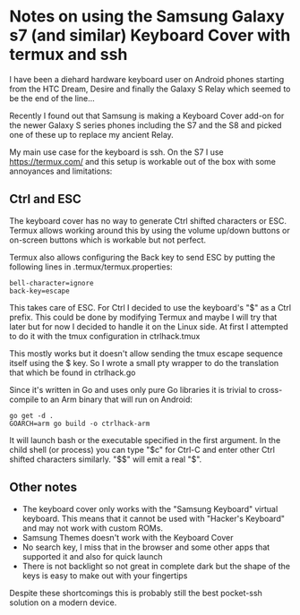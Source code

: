 # Notes on using the Samsung Galaxy s7 (and similar) Keyboard Cover with termux and ssh

I have been a diehard hardware keyboard user on Android phones
starting from the HTC Dream, Desire and finally the Galaxy S Relay
which seemed to be the end of the line...

Recently I found out that Samsung is making a Keyboard Cover add-on
for the newer Galaxy S series phones including the S7 and the S8 and
picked one of these up to replace my ancient Relay.

My main use case for the keyboard is ssh. On the S7 I use https://termux.com/ and
this setup is workable out of the box with some annoyances and
limitations:

## Ctrl and ESC
The keyboard cover has no way to generate Ctrl shifted characters or
ESC. Termux allows working around this by using the volume up/down
buttons or on-screen buttons which is workable but not perfect. 

Termux also allows configuring the Back key to send ESC by putting the
following lines in .termux/termux.properties:

    bell-character=ignore
    back-key=escape

This takes care of ESC. For Ctrl I decided to use the keyboard's "$"
as a Ctrl prefix. This could be done by modifying Termux and maybe I
will try that later but for now I decided to handle it on the Linux
side. At first I attempted to do it with the tmux configuration in
ctrlhack.tmux

This mostly works but it doesn't allow sending the tmux escape
sequence itself using the $ key. So I wrote a small pty wrapper to do
the translation that which be found in ctrlhack.go

Since it's written in Go and uses only pure Go libraries it is trivial
to cross-compile to an Arm binary that will run on Android:

    go get -d .
    GOARCH=arm go build -o ctrlhack-arm

It will launch bash or the executable specified in the first
argument. In the child shell (or process) you can type "$c" for Ctrl-C
and enter other Ctrl shifted characters similarly. "$$" will emit a
real "$". 

## Other notes
- The keyboard cover only works with the "Samsung Keyboard" virtual
keyboard. This means that it cannot be used with "Hacker's Keyboard"
and may not work with custom ROMs. 
- Samsung Themes doesn't work with the Keyboard Cover
- No search key, I miss that in the browser and some other apps that supported it and also for quick launch
- There is not backlight so not great in complete dark but the shape
of the keys is easy to make out with your fingertips

Despite these shortcomings this is probably still the best pocket-ssh
solution on a modern device.
